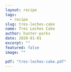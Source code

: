 ```yaml
---
layout: recipe
tags:
  - recipe
slug: tres-leches-cake
name: Tres Leches Cake
author: hunter-parks
date: 2020-01-01
excerpt: ""
featured: false
image: ""

pdf: "tres-leches-cake.pdf"
---
```

